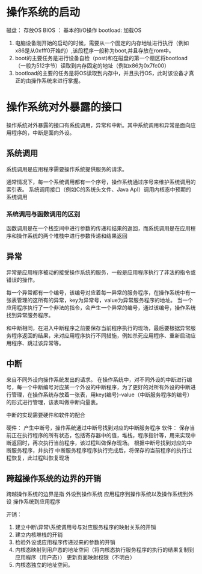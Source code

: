 # 操作系统的启动

  磁盘： 存放OS
  BIOS ： 基本的I/O操作
  bootload: 加载OS

  1. 电脑设备刚开始的启动的时候，需要从一个固定的内存地址进行执行（例如x86是从0xfff0开始的）,该段程序一般称为boot,并且存放在rom中。 
  2. boot的主要任务是进行设备自检（post)和在磁盘的第一个扇区将bootload（一般为512字节）读取到内存固定的地址（例如x86为0x7fc00）
  3. bootload的主要的任务是将OS读取到内存中，并且执行OS，此时该设备才真正的由操作系统来进行掌握。

# 操作系统对外暴露的接口

操作系统对外暴露的接口有系统调用，异常和中断。其中系统调用和异常是面向应用程序的，中断是面向外设。

## 系统调用

系统调用是应用程序需要操作系统提供服务的请求。

通常情况下，每一个系统调用都有一个序号，操作系统通过序号来维护系统调用的索引表。
系统调用接口（例如C的系统头文件、Java ApI）调用内核态中预期的系统调用

### 系统调用与函数调用的区别

函数调用是在一个栈空间中进行参数的传递和结果的返回，而系统调用是在应用程序和操作系统的两个堆栈中进行参数传递和结果返回

## 异常

异常是应用程序被动的接受操作系统的服务，一般是应用程序执行了非法的指令或错误的操作。

每一个异常都有一个编号，该编号对应着每一异常的服务程序，在操作系统中有一张表管理的这所有的异常，key为异常号，value为异常服务程序的地址。
当一个应用程序执行了一个非法的指令，会产生一个异常的编号，通过该编号，操作系统找到异常服务程序。

和中断相同，在进入中断程序之前要保存当前程序执行的现场，最后要根据异常服务程序返回的结果，来对应用程序执行不同措施，例如杀死应用程序、重新启动应用程序、跳过该异常等。

## 中断

来自不同外设向操作系统发出的请求。
在操作系统中，对不同外设的中断进行编号，每一个中断编号对应某一个外设的中断程序，为了更好的对所有外设的中断进行管理，在操作系统存放着一张表，用key(编号)-value（中断服务程序的编号）的形式进行管理，该表叫做中断向量表。

中断的实现需要硬件和软件的配合

硬件： 产生中断号，操作系统通过中断号找到对应的中断服务程序
软件： 保存当前正在执行程序的所有状态，包括寄存器中的值，堆栈，程序指针等，用来实现中断返回时，再次执行当前程序，该过程叫做保存现场。
       根据中断号找到对应的中断服务程序，并执行
       中断服务程序程序执行完成后，将保存的当前程序的执行过程恢复，此过程叫恢复现场

## 跨越操作系统的边界的开销

跨越操作系统的边界是指 外设到操作系统  应用程序到操作系统以及操作系统到外设  操作系统到应用程序

开销： 
1. 建立中断\异常\系统调用号与对应服务程序的映射关系的开销
2. 建立内核堆栈的开销
3. 检验外设或应用程序传递过来的参数的开销
4. 内核态映射到用户态的地址空间（将内核态执行服务程序的执行的结果复制到应用程序（用户态））  更新页面映射权限（不明白）
5. 内核态独立的地址空间。

